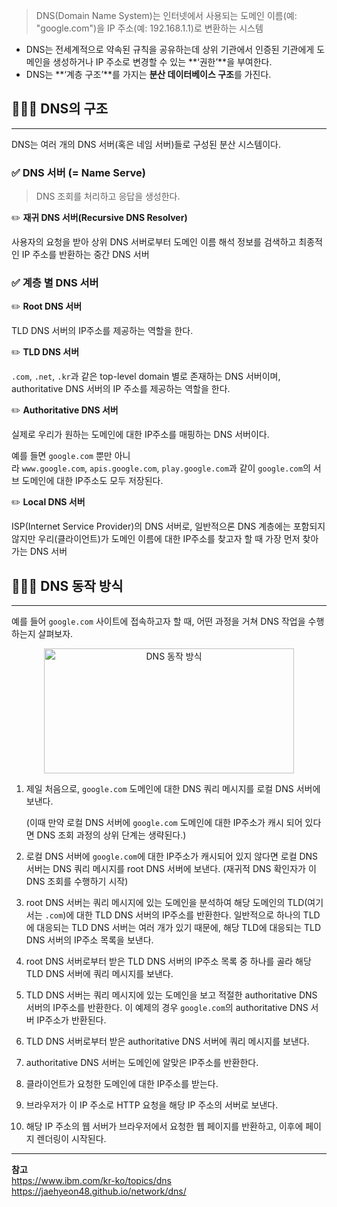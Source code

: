 > DNS(Domain Name System)는 인터넷에서 사용되는 도메인 이름(예: "google.com")을 IP 주소(예: 192.168.1.1)로 변환하는 시스템

- DNS는 전세계적으로 약속된 규칙을 공유하는데 상위 기관에서 인증된 기관에게 도메인을 생성하거나 IP 주소로 변경할 수 있는 **‘권한’**을 부여한다.
- DNS는 **‘계층 구조’**를 가지는 **분산 데이터베이스 구조**를 가진다.

## 🧑🏻‍💻 DNS의 구조

---

DNS는 여러 개의 DNS 서버(혹은 네임 서버)들로 구성된 분산 시스템이다.

### ✅ DNS 서버 (= Name Serve)

> DNS 조회를 처리하고 응답을 생성한다.
> 

✏️ **재귀 DNS 서버(Recursive DNS Resolver)**

사용자의 요청을 받아 상위 DNS 서버로부터 도메인 이름 해석 정보를 검색하고 최종적인 IP 주소를 반환하는 중간 DNS 서버

### ✅ 계층 별 DNS 서버

✏️ **Root DNS 서버**

TLD DNS 서버의 IP주소를 제공하는 역할을 한다.

✏️ **TLD DNS 서버**

`.com`, `.net`, `.kr`과 같은 top-level domain 별로 존재하는 DNS 서버이며, authoritative DNS 서버의 IP 주소를 제공하는 역할을 한다.

✏️ **Authoritative DNS 서버**

실제로 우리가 원하는 도메인에 대한 IP주소를 매핑하는 DNS 서버이다.

예를 들면 `google.com` 뿐만 아니라 `www.google.com`, `apis.google.com`, `play.google.com`과 같이 `google.com`의 서브 도메인에 대한 IP주소도 모두 저장된다.

✏️ **Local DNS 서버**

ISP(Internet Service Provider)의 DNS 서버로, 일반적으론 DNS 계층에는 포함되지 않지만 우리(클라이언트)가 도메인 이름에 대한 IP주소를 찾고자 할 때 가장 먼저 찾아가는 DNS 서버

## 🧑🏻‍💻 DNS 동작 방식
---

예를 들어 `google.com` 사이트에 접속하고자 할 때, 어떤 과정을 거쳐 DNS 작업을 수행하는지 살펴보자.

<center>
    <img src="/img/네트워크/3-1-1.png" width="400" height="200" alt="DNS 동작 방식" />
</center>

1. 제일 처음으로, `google.com` 도메인에 대한 DNS 쿼리 메시지를 로컬 DNS 서버에 보낸다.
    
    (이때 만약 로컬 DNS 서버에 `google.com` 도메인에 대한 IP주소가 캐시 되어 있다면 DNS 조회 과정의 상위 단계는 생략된다.)
    
2. 로컬 DNS 서버에 `google.com`에 대한 IP주소가 캐시되어 있지 않다면 로컬 DNS 서버는 DNS 쿼리 메시지를 root DNS 서버에 보낸다. (재귀적 DNS 확인자가 이 DNS 조회를 수행하기 시작)
3. root DNS 서버는 쿼리 메시지에 있는 도메인을 분석하여 해당 도메인의 TLD(여기서는 `.com`)에 대한 TLD DNS 서버의 IP주소를 반환한다. 일반적으로 하나의 TLD에 대응되는 TLD DNS 서버는 여러 개가 있기 때문에, 해당 TLD에 대응되는 TLD DNS 서버의 IP주소 목록을 보낸다.
4. root DNS 서버로부터 받은 TLD DNS 서버의 IP주소 목록 중 하나를 골라 해당 TLD DNS 서버에 쿼리 메시지를 보낸다.
5. TLD DNS 서버는 쿼리 메시지에 있는 도메인을 보고 적절한 authoritative DNS 서버의 IP주소를 반환한다. 이 예제의 경우 `google.com`의 authoritative DNS 서버 IP주소가 반환된다.
6. TLD DNS 서버로부터 받은 authoritative DNS 서버에 쿼리 메시지를 보낸다.
7. authoritative DNS 서버는 도메인에 알맞은 IP주소를 반환한다.
8. 클라이언트가 요청한 도메인에 대한 IP주소를 받는다.
9. 브라우저가 이 IP 주소로 HTTP 요청을 해당 IP 주소의 서버로 보낸다.
10. 해당 IP 주소의 웹 서버가 브라우저에서 요청한 웹 페이지를 반환하고, 이후에 페이지 렌더링이 시작된다.

---
**참고**  
https://www.ibm.com/kr-ko/topics/dns  
https://jaehyeon48.github.io/network/dns/